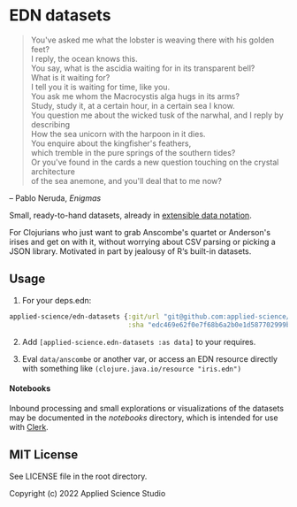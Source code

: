 # EDN datasets

>You've asked me what the lobster is weaving there with his golden feet?<br/>
>I reply, the ocean knows this.<br/>
>You say, what is the ascidia waiting for in its transparent bell?<br/>
>What is it waiting for?<br/>
>I tell you it is waiting for time, like you.<br/>
>You ask me whom the Macrocystis alga hugs in its arms?<br/>
>Study, study it, at a certain hour, in a certain sea I know.<br/>
>You question me about the wicked tusk of the narwhal, and I reply by describing<br/>
>How the sea unicorn with the harpoon in it dies.<br/>
>You enquire about the kingfisher's feathers,<br/>
>which tremble in the pure springs of the southern tides?<br/>
>Or you've found in the cards a new question touching on the crystal architecture<br/>
>of the sea anemone, and you'll deal that to me now?<br/>

– Pablo Neruda, _Enigmas_

Small, ready-to-hand datasets, already in [extensible data notation](https://github.com/edn-format/edn).

For Clojurians who just want to grab Anscombe's quartet or Anderson's irises and get on with it, without worrying about CSV parsing or picking a JSON library. Motivated in part by jealousy of R‘s built-in datasets.



## Usage
1. For your deps.edn:

```clojure
applied-science/edn-datasets {:git/url "git@github.com:applied-science/edn-datasets.git"
                              :sha "edc469e62f0e7f68b6a2b0e1d587702999be073b"}
```

2. Add `[applied-science.edn-datasets :as data]` to your requires.

3. Eval `data/anscombe` or another var, or access an EDN resource directly with something like `(clojure.java.io/resource "iris.edn")`


#### Notebooks
Inbound processing and small explorations or visualizations of the datasets may be documented in the *notebooks* directory, which is intended for use with [Clerk](https://github.com/nextjournal/clerk/).



## MIT License
See LICENSE file in the root directory.

Copyright (c) 2022 Applied Science Studio

